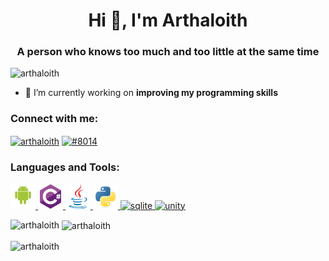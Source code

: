 <h1 align="center">Hi 👋, I'm Arthaloith</h1>
<h3 align="center">A person who knows too much and too little at the same time</h3>

<p align="left"> <img src="https://komarev.com/ghpvc/?username=arthaloith&label=Profile%20views&color=0e75b6&style=flat" alt="arthaloith" /> </p>

- 🔭 I’m currently working on **improving my programming skills**

<h3 align="left">Connect with me:</h3>
<p align="left">
<a href="https://codepen.io/arthaloith" target="blank"><img align="center" src="https://raw.githubusercontent.com/rahuldkjain/github-profile-readme-generator/master/src/images/icons/Social/codepen.svg" alt="arthaloith" height="30" width="40" /></a>
<a href="https://discord.gg/#8014" target="blank"><img align="center" src="https://raw.githubusercontent.com/rahuldkjain/github-profile-readme-generator/master/src/images/icons/Social/discord.svg" alt="#8014" height="30" width="40" /></a>
</p>

<h3 align="left">Languages and Tools:</h3>
<p align="left"> <a href="https://developer.android.com" target="_blank" rel="noreferrer"> <img src="https://raw.githubusercontent.com/devicons/devicon/master/icons/android/android-original-wordmark.svg" alt="android" width="40" height="40"/> </a> <a href="https://www.w3schools.com/cs/" target="_blank" rel="noreferrer"> <img src="https://raw.githubusercontent.com/devicons/devicon/master/icons/csharp/csharp-original.svg" alt="csharp" width="40" height="40"/> </a> <a href="https://www.java.com" target="_blank" rel="noreferrer"> <img src="https://raw.githubusercontent.com/devicons/devicon/master/icons/java/java-original.svg" alt="java" width="40" height="40"/> </a> <a href="https://www.python.org" target="_blank" rel="noreferrer"> <img src="https://raw.githubusercontent.com/devicons/devicon/master/icons/python/python-original.svg" alt="python" width="40" height="40"/> </a> <a href="https://www.sqlite.org/" target="_blank" rel="noreferrer"> <img src="https://www.vectorlogo.zone/logos/sqlite/sqlite-icon.svg" alt="sqlite" width="40" height="40"/> </a> <a href="https://unity.com/" target="_blank" rel="noreferrer"> <img src="https://www.vectorlogo.zone/logos/unity3d/unity3d-icon.svg" alt="unity" width="40" height="40"/> </a> </p>

<p><img align="left" src="https://github-readme-stats.vercel.app/api/top-langs?username=arthaloith&show_icons=true&locale=en&layout=compact" alt="arthaloith" /></p>

<p>&nbsp;<img align="center" src="https://github-readme-stats.vercel.app/api?username=arthaloith&show_icons=true&locale=en" alt="arthaloith" /></p>

<p><img align="center" src="https://github-readme-streak-stats.herokuapp.com/?user=arthaloith&" alt="arthaloith" /></p>

